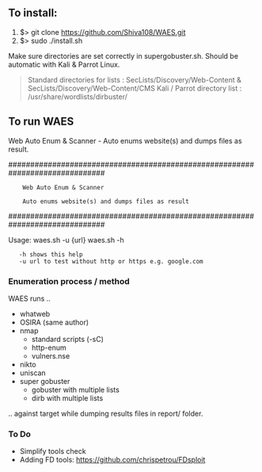 ## To install:

1. $> git clone https://github.com/Shiva108/WAES.git
2. $> sudo ./install.sh

Make sure directories are set correctly in supergobuster.sh.
Should be automatic with Kali & Parrot Linux.
> Standard directories for lists    : SecLists/Discovery/Web-Content & SecLists/Discovery/Web-Content/CMS
> Kali / Parrot directory list      : /usr/share/wordlists/dirbuster/


## To run WAES
Web Auto Enum &amp; Scanner - Auto enums website(s) and dumps files as result.

##############################################################################

        Web Auto Enum & Scanner

        Auto enums website(s) and dumps files as result

##############################################################################

Usage: waes.sh -u {url}
       waes.sh -h

       -h shows this help
       -u url to test without http or https e.g. google.com



### Enumeration process / method

WAES runs ..

+ whatweb
+ OSIRA (same author)
+ nmap
  - standard scripts (-sC)
  - http-enum
  - vulners.nse
+ nikto
+ uniscan
+ super gobuster
  - gobuster with multiple lists
  - dirb with multiple lists


.. against target while dumping results files in report/ folder.


### To Do
+ Simplify tools check
+ Adding FD tools: https://github.com/chrispetrou/FDsploit



